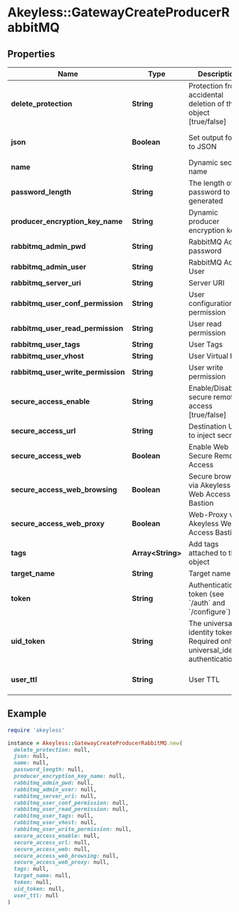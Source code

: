 # Akeyless::GatewayCreateProducerRabbitMQ

## Properties

| Name | Type | Description | Notes |
| ---- | ---- | ----------- | ----- |
| **delete_protection** | **String** | Protection from accidental deletion of this object [true/false] | [optional] |
| **json** | **Boolean** | Set output format to JSON | [optional][default to false] |
| **name** | **String** | Dynamic secret name |  |
| **password_length** | **String** | The length of the password to be generated | [optional] |
| **producer_encryption_key_name** | **String** | Dynamic producer encryption key | [optional] |
| **rabbitmq_admin_pwd** | **String** | RabbitMQ Admin password | [optional] |
| **rabbitmq_admin_user** | **String** | RabbitMQ Admin User | [optional] |
| **rabbitmq_server_uri** | **String** | Server URI | [optional] |
| **rabbitmq_user_conf_permission** | **String** | User configuration permission | [optional] |
| **rabbitmq_user_read_permission** | **String** | User read permission | [optional] |
| **rabbitmq_user_tags** | **String** | User Tags | [optional] |
| **rabbitmq_user_vhost** | **String** | User Virtual Host | [optional] |
| **rabbitmq_user_write_permission** | **String** | User write permission | [optional] |
| **secure_access_enable** | **String** | Enable/Disable secure remote access [true/false] | [optional] |
| **secure_access_url** | **String** | Destination URL to inject secrets | [optional] |
| **secure_access_web** | **Boolean** | Enable Web Secure Remote Access | [optional][default to true] |
| **secure_access_web_browsing** | **Boolean** | Secure browser via Akeyless Web Access Bastion | [optional][default to false] |
| **secure_access_web_proxy** | **Boolean** | Web-Proxy via Akeyless Web Access Bastion | [optional][default to false] |
| **tags** | **Array&lt;String&gt;** | Add tags attached to this object | [optional] |
| **target_name** | **String** | Target name | [optional] |
| **token** | **String** | Authentication token (see &#x60;/auth&#x60; and &#x60;/configure&#x60;) | [optional] |
| **uid_token** | **String** | The universal identity token, Required only for universal_identity authentication | [optional] |
| **user_ttl** | **String** | User TTL | [optional][default to &#39;60m&#39;] |

## Example

```ruby
require 'akeyless'

instance = Akeyless::GatewayCreateProducerRabbitMQ.new(
  delete_protection: null,
  json: null,
  name: null,
  password_length: null,
  producer_encryption_key_name: null,
  rabbitmq_admin_pwd: null,
  rabbitmq_admin_user: null,
  rabbitmq_server_uri: null,
  rabbitmq_user_conf_permission: null,
  rabbitmq_user_read_permission: null,
  rabbitmq_user_tags: null,
  rabbitmq_user_vhost: null,
  rabbitmq_user_write_permission: null,
  secure_access_enable: null,
  secure_access_url: null,
  secure_access_web: null,
  secure_access_web_browsing: null,
  secure_access_web_proxy: null,
  tags: null,
  target_name: null,
  token: null,
  uid_token: null,
  user_ttl: null
)
```

